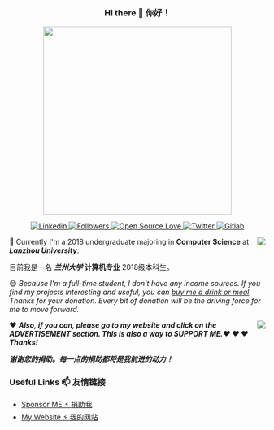 <h3 align="center">Hi there 👋 你好！</h3>

<p align="center">
  <a href="http://hollowman6.github.io/">
    <img src="https://hollowman6.github.io/img/mark.png" width="370" />
  </a>
</p>

<p align="center">
  <a href="https://www.linkedin.com/in/%E8%92%8B%E5%B5%A9%E6%9E%97/?locale=en_US">
    <img alt="Linkedin" src="https://img.shields.io/badge/-Hollow%20Man-blue?style=flat-square&logo=Linkedin&logoColor=white&link=https://www.linkedin.com/in/%E8%92%8B%E5%B5%A9%E6%9E%97/?locale=en_US" />
  </a>
  <a href="https://github.com/HollowMan6?tab=followers">
    <img alt="Followers" src="https://img.shields.io/github/followers/HollowMan6?style=social" />
  </a>
  <a href="https://hollowman6.github.io/fund.html">
    <img alt="Open Source Love" src="https://badges.frapsoft.com/os/v1/open-source.svg?v=103" />
  </a>
  <a href="https://twitter.com/intent/follow?screen_name=HollowM186">
    <img alt="Twitter" src="https://img.shields.io/twitter/follow/HollowM186?style=social" />
  </a>
  <a href="https://gitlab.com/HollowMan6">
    <img alt="Gitlab" src="https://img.shields.io/badge/-Hollow%20Man-orange?style=flat-square&logo=Gitlab&logoColor=white&link=https://gitlab.com/HollowMan6" />
  </a>
</p>

<a href="http://hollowman6.github.io/">
  <img align="right" src="https://github-readme-stats.vercel.app/api?username=HollowMan6&count_private=true&show_icons=true" /> 
</a>

🌱 Currently I'm a 2018 undergraduate majoring in **Computer Science** at ***Lanzhou University***. 

目前我是一名 ***兰州大学*** **计算机专业** 2018级本科生。

😄 *Because I'm a full-time student, I don't have any income sources. If you find my projects interesting and useful, you can [buy me a drink or meal](https://hollowman6.github.io/fund.html). Thanks for your donation. Every bit of donation will be the driving force for me to move forward.*

<a href="http://hollowman6.github.io/">
  <img align="right" src="https://github-readme-stats.vercel.app/api/top-langs/?username=HollowMan6&layout=compact&hide=html" />
</a>

❤ ***Also, if you can, please go to my website and click on the ADVERTISEMENT section. This is also a way to SUPPORT ME.❤ ❤ ❤ Thanks!***

***谢谢您的捐助。每一点的捐助都将是我前进的动力！***

### Useful Links 📫 友情链接

* [Sponsor ME  ⚡ 捐助我](https://hollowman6.github.io/fund.html) 
* [My Website  ⚡ 我的网站](https://hollowman6.github.io/) 
